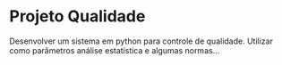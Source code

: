 # Projeto Qualidade
Desenvolver um sistema em python para controle de qualidade.
Utilizar como parâmetros análise estatística e algumas normas...
